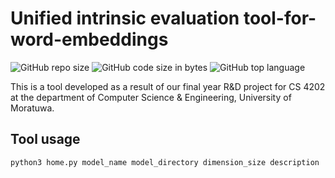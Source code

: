 # Unified intrinsic evaluation tool-for-word-embeddings
![GitHub repo size](https://img.shields.io/github/repo-size/Archulan/Tamil_songs_search_engine?color=red&style=plastic)
![GitHub code size in bytes](https://img.shields.io/github/languages/code-size/Archulan/Tamil_songs_search_engine?style=plastic)
![GitHub top language](https://img.shields.io/github/languages/top/Archulan/Tamil_songs_search_engine?color=blueviolet&style=plastic)

This is a tool developed as a result of our final year R&D project for CS 4202 at the department of Computer Science & Engineering, University of Moratuwa.

## Tool usage
```
python3 home.py model_name model_directory dimension_size description
```
